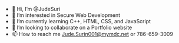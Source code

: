 - 👋 Hi, I’m @JudeSuri
- 👀 I’m interested in Secure Web Development
- 🌱 I’m currently learning C++, HTML, CSS, and JavaScript
- 💞️ I’m looking to collaborate on a Portfolio website
- 📫 How to reach me Jude.Surin001@mymdc.net or 786-659-3009

<!---
JudeSuri/JudeSuri is a ✨ special ✨ repository because its `README.md` (this file) appears on your GitHub profile.
You can click the Preview link to take a look at your changes.
--->
